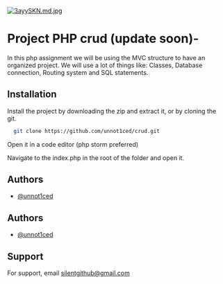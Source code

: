 [![3ayySKN.md.jpg](https://iili.io/3ayySKN.md.jpg)](https://freeimage.host/i/3ayySKN)

# Project PHP crud (update soon)-

In this php assignment we will be using the MVC structure to have an organized project. We will use a lot of things
like: Classes, Database connection, Routing system and SQL statements.

## Installation

Install the project by downloading the zip and extract it, or by cloning the git.

```sh
  git clone https://github.com/unnot1ced/crud.git
```

Open it in a code editor (php storm preferred)

Navigate to the index.php in the root of the folder and open it.

## Authors

- [@unnot1ced](https://www.github.com/unnot1ced)

## Authors

- [@unnot1ced](https://www.github.com/unnot1ced)

## Support

For support, email silentgithub@gmail.com   

